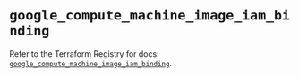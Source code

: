 # `google_compute_machine_image_iam_binding`

Refer to the Terraform Registry for docs: [`google_compute_machine_image_iam_binding`](https://registry.terraform.io/providers/hashicorp/google-beta/5.29.1/docs/resources/google_compute_machine_image_iam_binding).
